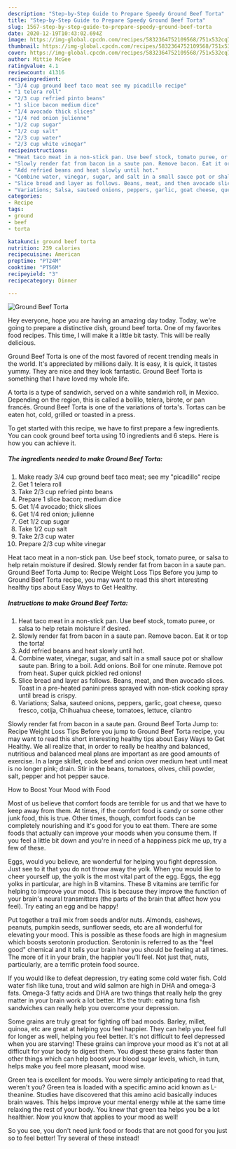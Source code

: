 ```yaml
---
description: "Step-by-Step Guide to Prepare Speedy Ground Beef Torta"
title: "Step-by-Step Guide to Prepare Speedy Ground Beef Torta"
slug: 1567-step-by-step-guide-to-prepare-speedy-ground-beef-torta
date: 2020-12-19T10:43:02.694Z
image: https://img-global.cpcdn.com/recipes/5832364752109568/751x532cq70/ground-beef-torta-recipe-main-photo.jpg
thumbnail: https://img-global.cpcdn.com/recipes/5832364752109568/751x532cq70/ground-beef-torta-recipe-main-photo.jpg
cover: https://img-global.cpcdn.com/recipes/5832364752109568/751x532cq70/ground-beef-torta-recipe-main-photo.jpg
author: Mittie McGee
ratingvalue: 4.1
reviewcount: 41316
recipeingredient:
- "3/4 cup ground beef taco meat see my picadillo recipe"
- "1 telera roll"
- "2/3 cup refried pinto beans"
- "1 slice bacon medium dice"
- "1/4 avocado thick slices"
- "1/4 red onion julienne"
- "1/2 cup sugar"
- "1/2 cup salt"
- "2/3 cup water"
- "2/3 cup white vinegar"
recipeinstructions:
- "Heat taco meat in a non-stick pan. Use beef stock, tomato puree, or salsa to help retain moisture if desired."
- "Slowly render fat from bacon in a saute pan. Remove bacon. Eat it or top the torta!"
- "Add refried beans and heat slowly until hot."
- "Combine water, vinegar, sugar, and salt in a small sauce pot or shallow saute pan. Bring to a boil. Add onions. Boil for one minute. Remove pot from heat. Super quick pickled red onions!"
- "Slice bread and layer as follows. Beans, meat, and then avocado slices. Toast in a pre-heated panini press sprayed with non-stick cooking spray until bread is crispy."
- "Variations; Salsa, sauteed onions, peppers, garlic, goat cheese, queso fresco, cotija, Chihuahua cheese, tomatoes, lettuce, cilantro"
categories:
- Recipe
tags:
- ground
- beef
- torta

katakunci: ground beef torta 
nutrition: 239 calories
recipecuisine: American
preptime: "PT24M"
cooktime: "PT56M"
recipeyield: "3"
recipecategory: Dinner

---
```



![Ground Beef Torta](https://img-global.cpcdn.com/recipes/5832364752109568/751x532cq70/ground-beef-torta-recipe-main-photo.jpg)

Hey everyone, hope you are having an amazing day today. Today, we're going to prepare a distinctive dish, ground beef torta. One of my favorites food recipes. This time, I will make it a little bit tasty. This will be really delicious.

Ground Beef Torta is one of the most favored of recent trending meals in the world. It's appreciated by millions daily. It is easy, it is quick, it tastes yummy. They are nice and they look fantastic. Ground Beef Torta is something that I have loved my whole life.

A torta is a type of sandwich, served on a white sandwich roll, in Mexico. Depending on the region, this is called a bolillo, telera, birote, or pan francés. Ground Beef Torta is one of the variations of torta&#39;s. Tortas can be eaten hot, cold, grilled or toasted in a press.


To get started with this recipe, we have to first prepare a few ingredients. You can cook ground beef torta using 10 ingredients and 6 steps. Here is how you can achieve it.

<!--inarticleads1-->

##### The ingredients needed to make Ground Beef Torta:

1. Make ready 3/4 cup ground beef taco meat; see my &#34;picadillo&#34; recipe
1. Get 1 telera roll
1. Take 2/3 cup refried pinto beans
1. Prepare 1 slice bacon; medium dice
1. Get 1/4 avocado; thick slices
1. Get 1/4 red onion; julienne
1. Get 1/2 cup sugar
1. Take 1/2 cup salt
1. Take 2/3 cup water
1. Prepare 2/3 cup white vinegar


Heat taco meat in a non-stick pan. Use beef stock, tomato puree, or salsa to help retain moisture if desired. Slowly render fat from bacon in a saute pan. Ground Beef Torta Jump to: Recipe Weight Loss Tips Before you jump to Ground Beef Torta recipe, you may want to read this short interesting healthy tips about Easy Ways to Get Healthy. 

<!--inarticleads2-->

##### Instructions to make Ground Beef Torta:

1. Heat taco meat in a non-stick pan. Use beef stock, tomato puree, or salsa to help retain moisture if desired.
1. Slowly render fat from bacon in a saute pan. Remove bacon. Eat it or top the torta!
1. Add refried beans and heat slowly until hot.
1. Combine water, vinegar, sugar, and salt in a small sauce pot or shallow saute pan. Bring to a boil. Add onions. Boil for one minute. Remove pot from heat. Super quick pickled red onions!
1. Slice bread and layer as follows. Beans, meat, and then avocado slices. Toast in a pre-heated panini press sprayed with non-stick cooking spray until bread is crispy.
1. Variations; Salsa, sauteed onions, peppers, garlic, goat cheese, queso fresco, cotija, Chihuahua cheese, tomatoes, lettuce, cilantro


Slowly render fat from bacon in a saute pan. Ground Beef Torta Jump to: Recipe Weight Loss Tips Before you jump to Ground Beef Torta recipe, you may want to read this short interesting healthy tips about Easy Ways to Get Healthy. We all realize that, in order to really be healthy and balanced, nutritious and balanced meal plans are important as are good amounts of exercise. In a large skillet, cook beef and onion over medium heat until meat is no longer pink; drain. Stir in the beans, tomatoes, olives, chili powder, salt, pepper and hot pepper sauce. 

How to Boost Your Mood with Food


Most of us believe that comfort foods are terrible for us and that we have to keep away from them. At times, if the comfort food is candy or some other junk food, this is true. Other times, though, comfort foods can be completely nourishing and it's good for you to eat them. There are some foods that actually can improve your moods when you consume them. If you feel a little bit down and you're in need of a happiness pick me up, try a few of these.

Eggs, would you believe, are wonderful for helping you fight depression. Just see to it that you do not throw away the yolk. When you would like to cheer yourself up, the yolk is the most vital part of the egg. Eggs, the egg yolks in particular, are high in B vitamins. These B vitamins are terrific for helping to improve your mood. This is because they improve the function of your brain's neural transmitters (the parts of the brain that affect how you feel). Try eating an egg and be happy!

Put together a trail mix from seeds and/or nuts. Almonds, cashews, peanuts, pumpkin seeds, sunflower seeds, etc are all wonderful for elevating your mood. This is possible as these foods are high in magnesium which boosts serotonin production. Serotonin is referred to as the "feel good" chemical and it tells your brain how you should be feeling at all times. The more of it in your brain, the happier you'll feel. Not just that, nuts, particularly, are a terrific protein food source.

If you would like to defeat depression, try eating some cold water fish. Cold water fish like tuna, trout and wild salmon are high in DHA and omega-3 fats. Omega-3 fatty acids and DHA are two things that really help the grey matter in your brain work a lot better. It's the truth: eating tuna fish sandwiches can really help you overcome your depression. 

Some grains are truly great for fighting off bad moods. Barley, millet, quinoa, etc are great at helping you feel happier. They can help you feel full for longer as well, helping you feel better. It's not difficult to feel depressed when you are starving! These grains can improve your mood as it's not at all difficult for your body to digest them. You digest these grains faster than other things which can help boost your blood sugar levels, which, in turn, helps make you feel more pleasant, mood wise.

Green tea is excellent for moods. You were simply anticipating to read that, weren't you? Green tea is loaded with a specific amino acid known as L-theanine. Studies have discovered that this amino acid basically induces brain waves. This helps improve your mental energy while at the same time relaxing the rest of your body. You knew that green tea helps you be a lot healthier. Now you know that applies to your mood as well!

So you see, you don't need junk food or foods that are not good for you just so to feel better! Try several of these instead!

